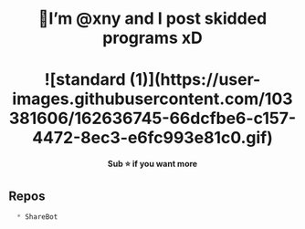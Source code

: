 

<h1 align="center">👋I’m @xny and I post skidded programs xD</h1>

<h1 align="center">![standard (1)](https://user-images.githubusercontent.com/103381606/162636745-66dcfbe6-c157-4472-8ec3-e6fc993e81c0.gif)</h1>

<p align='center'>
  <b>Sub ⭐ if you want more</b><br>
</p>

## Repos
```js
  * ShareBot
```

